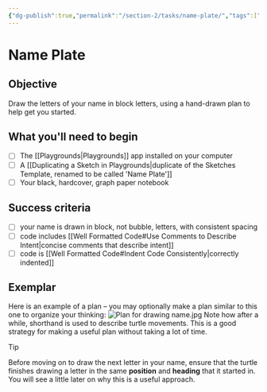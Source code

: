 ```yaml
---
{"dg-publish":true,"permalink":"/section-2/tasks/name-plate/","tags":["ics2o","ics3u"],"dgHomeLink":false}
---
```


# Name Plate
## Objective
Draw the letters of your name in block letters, using a hand-drawn plan to help get you started.
## What you'll need to begin
- [ ] The [[Playgrounds\|Playgrounds]] app installed on your computer
- [ ] A [[Duplicating a Sketch in Playgrounds\|duplicate of the Sketches Template, renamed to be called 'Name Plate']]
- [ ] Your black, hardcover, graph paper notebook
## Success criteria
- [ ] your name is drawn in block, not bubble, letters, with consistent spacing
- [ ] code includes [[Well Formatted Code#Use Comments to Describe Intent\|concise comments that describe intent]]
- [ ] code is [[Well Formatted Code#Indent Code Consistently\|correctly indented]]
## Exemplar
Here is an example of a plan – you may optionally make a plan similar to this one to organize your thinking:
![Plan for drawing name.jpg](/img/user/Attachments/Plan%20for%20drawing%20name.jpg)
Note how after a while, shorthand is used to describe turtle movements. This is a good strategy for making a useful plan without taking a lot of time.
> [!TIP]
> Before moving on to draw the next letter in your name, ensure that the turtle finishes drawing a letter in the same **position** and **heading** that it started in. You will see a little later on why this is a useful approach.